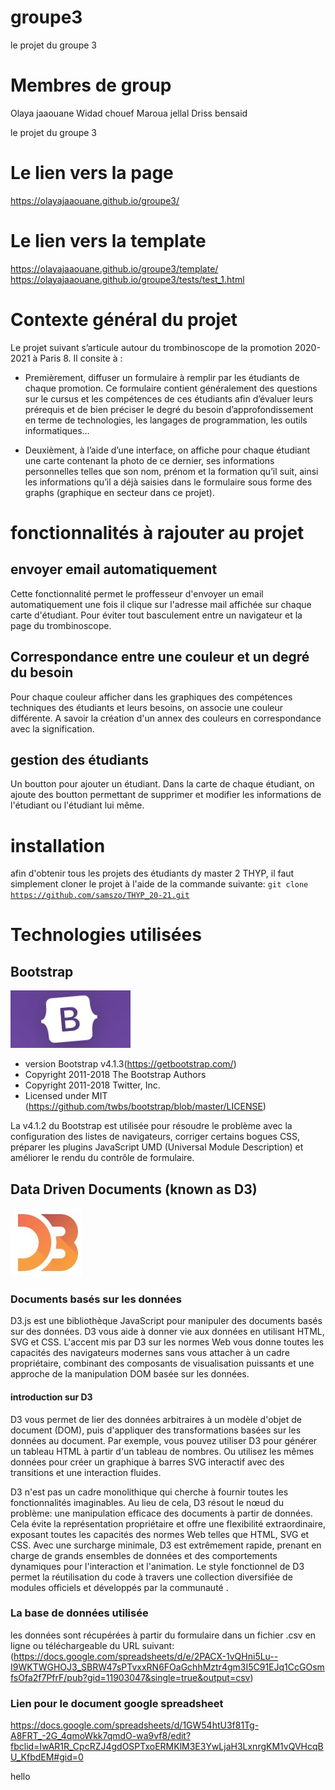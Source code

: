 # groupe3
le projet du groupe 3
# Membres de group
Olaya jaaouane
Widad chouef
Maroua jellal
Driss bensaid
  
le projet du groupe 3

# Le lien vers la page
https://olayajaaouane.github.io/groupe3/

# Le lien vers la template
https://olayajaaouane.github.io/groupe3/template/
https://olayajaaouane.github.io/groupe3/tests/test_1.html

# Contexte général du projet
Le projet suivant s’articule autour du trombinoscope de la promotion 2020-2021 à Paris 8. Il consite à :

* Premièrement, diffuser un formulaire à remplir par les étudiants de chaque promotion. Ce formulaire contient généralement des questions sur le cursus et les compétences de ces étudiants afin d’évaluer leurs prérequis et de bien préciser le degré du besoin d’approfondissement en terme de technologies, les langages de programmation, les outils informatiques…


* Deuxièment, à l’aide d’une interface, on affiche pour chaque étudiant une carte contenant la photo de ce dernier, ses informations personnelles telles que son nom, prénom et la formation qu’il suit, ainsi les informations qu’il a déjà saisies dans le formulaire sous forme des graphs (graphique en secteur dans ce projet).
# fonctionnalités à rajouter au projet 
## envoyer email automatiquement
Cette fonctionnalité permet le proffesseur d'envoyer un email automatiquement une fois il clique sur l'adresse mail affichée sur chaque carte d'étudiant. Pour éviter tout basculement entre un navigateur et la page du trombinoscope.
## Correspondance entre une couleur et un degré du besoin 
Pour chaque couleur afficher dans les graphiques des compétences techniques des étudiants et leurs besoins, on associe une couleur différente. A savoir la création d'un annex des couleurs en correspondance avec la signification.
## gestion des étudiants 
Un boutton pour ajouter un étudiant.
Dans la carte de chaque étudiant, on ajoute des boutton permettant de supprimer et modifier les informations de l'étudiant ou l'étudiant lui même.
# installation
afin d'obtenir tous les projets des étudiants dy master 2 THYP, il faut simplement cloner le projet à l'aide de la commande suivante:
<code>git clone https://github.com/samszo/THYP_20-21.git</code>

# Technologies utilisées

## Bootstrap 
<img src="boott.JPG"></img>

 * version Bootstrap v4.1.3(https://getbootstrap.com/)
 * Copyright 2011-2018 The Bootstrap Authors
 * Copyright 2011-2018 Twitter, Inc.
 * Licensed under MIT (https://github.com/twbs/bootstrap/blob/master/LICENSE)


La v4.1.2 du Bootstrap est utilisée pour résoudre le problème avec la configuration des listes de navigateurs, corriger certains bogues CSS, préparer les plugins JavaScript UMD (Universal Module Description) et améliorer le rendu du contrôle de formulaire.

## Data Driven Documents (known as D3)
<img src="d3.JPG"></img>
### Documents basés sur les données
D3.js est une bibliothèque JavaScript pour manipuler des documents basés sur des données. D3 vous aide à donner vie aux données en utilisant HTML, SVG et CSS. L'accent mis par D3 sur les normes Web vous donne toutes les capacités des navigateurs modernes sans vous attacher à un cadre propriétaire, combinant des composants de visualisation puissants et une approche de la manipulation DOM basée sur les données.
#### introduction sur D3
D3 vous permet de lier des données arbitraires à un modèle d'objet de document (DOM), puis d'appliquer des transformations basées sur les données au document. Par exemple, vous pouvez utiliser D3 pour générer un tableau HTML à partir d'un tableau de nombres. Ou utilisez les mêmes données pour créer un graphique à barres SVG interactif avec des transitions et une interaction fluides.

D3 n'est pas un cadre monolithique qui cherche à fournir toutes les fonctionnalités imaginables. Au lieu de cela, D3 résout le nœud du problème: une manipulation efficace des documents à partir de données. Cela évite la représentation propriétaire et offre une flexibilité extraordinaire, exposant toutes les capacités des normes Web telles que HTML, SVG et CSS. Avec une surcharge minimale, D3 est extrêmement rapide, prenant en charge de grands ensembles de données et des comportements dynamiques pour l'interaction et l'animation. Le style fonctionnel de D3 permet la réutilisation du code à travers une collection diversifiée de modules officiels et développés par la communauté .
### La base de données utilisée
les données sont récupérées à partir du formulaire dans un fichier .csv en ligne ou téléchargeable du URL suivant:
(https://docs.google.com/spreadsheets/d/e/2PACX-1vQHni5Lu--I9WKTWGHOJ3_SBRW47sPTvxxRN6FOaGchhMztr4gm3I5C91EJq1CcGOsmfsOfa2f7PfrF/pub?gid=11903047&single=true&output=csv)
### Lien pour le document google spreadsheet
https://docs.google.com/spreadsheets/d/1GW54htU3f81Tg-A8FRT_-2G_4qmoWkk7qmdO-wa9vf8/edit?fbclid=IwAR1R_CpcRZJ4gdOSPTxoERMKlM3E3YwLjaH3LxnrgKM1vQVHcqBU_KfbdEM#gid=0

hello
